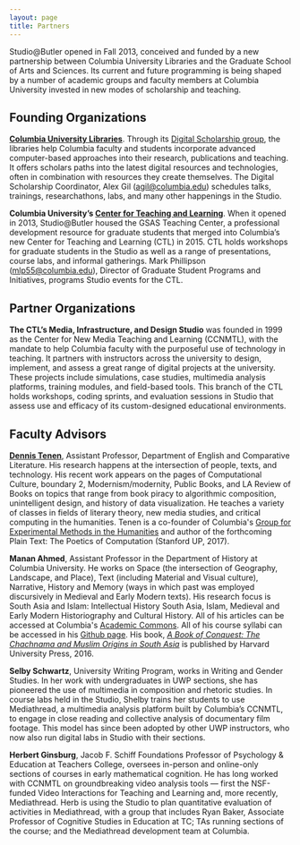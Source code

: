 ```yaml
---
layout: page
title: Partners
---
```


Studio@Butler opened in Fall 2013, conceived and funded by a new partnership between Columbia University Libraries and the Graduate School of Arts and Sciences. Its current and future programming is being shaped by a number of academic groups and faculty members at Columbia University invested in new modes of scholarship and teaching.

## Founding Organizations

**[Columbia University Libraries](http://library.columbia.edu/)**. Through its [Digital Scholarship group](http://library.columbia.edu/services/digital-scholarship.html), the libraries help Columbia faculty and students incorporate advanced computer-based approaches into their research, publications and teaching. It offers scholars paths into the latest digital resources and technologies, often in combination with resources they create themselves. The Digital Scholarship Coordinator, Alex Gil (agil@columbia.edu) schedules talks, trainings, researchathons, labs, and many other happenings in the Studio.

**Columbia University’s [Center for Teaching and Learning](http://ctl.columbia.edu/)**. When it opened in 2013, Studio@Butler housed the GSAS Teaching Center, a professional development resource for graduate students that merged into Columbia’s new Center for Teaching and Learning (CTL) in 2015. CTL holds workshops for graduate students in the Studio as well as a range of presentations, course labs, and informal gatherings. Mark Phillipson (mlp55@columbia.edu), Director of Graduate Student Programs and Initiatives, programs Studio events for the CTL.

## Partner Organizations

**The CTL’s Media, Infrastructure, and Design Studio** was founded in 1999 as the Center for New Media Teaching and Learning (CCNMTL), with the mandate to help Columbia faculty with the purposeful use of technology in teaching. It partners with instructors across the university to design, implement, and assess a great range of digital projects at the university. These projects include simulations, case studies, multimedia analysis platforms, training modules, and field-based tools. This branch of the CTL holds workshops, coding sprints, and evaluation sessions in Studio that  assess use and efficacy of its custom-designed educational environments.

## Faculty Advisors

**[Dennis Tenen](http://dennistenen.com/)**, Assistant Professor, Department of English and Comparative Literature. His research happens at the intersection of people, texts, and technology. His recent work appears on the pages of Computational Culture, boundary 2, Modernism/modernity, Public Books, and LA Review of Books on topics that range from book piracy to algorithmic composition, unintelligent design, and history of data visualization. He teaches a variety of classes in fields of literary theory, new media studies, and critical computing in the humanities. Tenen is a co-founder of Columbia's [Group for Experimental Methods in the Humanities](http://xpmethod.plaintext.in/) and author of the forthcoming Plain Text: The Poetics of Computation (Stanford UP, 2017).​

**Manan Ahmed**, Assistant Professor in the Department of History at Columbia University. He works on Space (the intersection of Geography, Landscape, and Place), Text (including Material and Visual culture), Narrative, History and Memory (ways in which past was employed discursively in Medieval and Early Modern texts). His research focus is South Asia and Islam: Intellectual History South Asia, Islam, Medieval and Early Modern Historiography and Cultural History. All of his articles can be accessed at Columbia's [Academic Commons](http://academiccommons.columbia.edu/catalog?f[author_facet][]=Ahmed,+Manan&sort=record_creation_date+desc&utf8=%E2%9C%93). All of his course syllabi can be accessed in his [Github page](https://github.com/mananahmed/syllabi). His book, [*A Book of Conquest: The Chachnama and Muslim Origins in South Asia*](http://www.hup.harvard.edu/catalog.php?isbn=9780674660113) is published by Harvard University Press, 2016. 

**Selby Schwartz**, University Writing Program, works in Writing and Gender Studies. In her work with undergraduates in UWP sections, she has pioneered the use of multimedia in composition and rhetoric studies. In course labs held in the Studio, Shelby trains her students to use Mediathread, a multimedia analysis platform built by Columbia’s CCNMTL, to engage in close reading and collective analysis of documentary film footage. This model has since been adopted by other UWP instructors, who now also run digital labs in Studio with their sections.

**Herbert Ginsburg**, Jacob F. Schiff Foundations Professor of Psychology & Education at Teachers College, oversees in-person and online-only sections of courses in early mathematical cognition. He has long worked with CCNMTL on groundbreaking video analysis tools — first the NSF-funded Video Interactions for Teaching and Learning and, more recently, Mediathread. Herb is using the Studio to plan quantitative evaluation of activities in Mediathread, with a group that includes Ryan Baker, Associate Professor of Cognitive Studies in Education at TC; TAs running sections of the course; and the Mediathread development team at Columbia.
